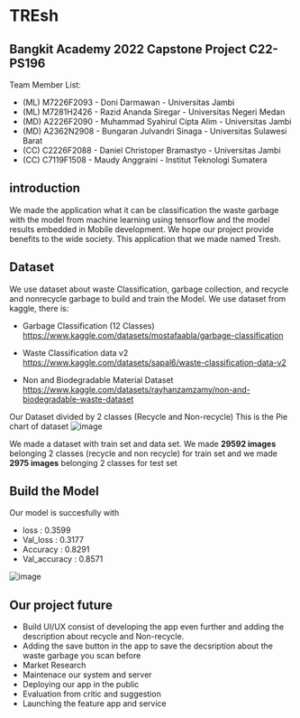 # TREsh
## Bangkit Academy 2022 Capstone Project C22-PS196 ##

Team Member List:
* (ML) M7226F2093 - Doni Darmawan - Universitas Jambi
* (ML) M7281H2426 - Razid Ananda Siregar - Universitas Negeri Medan
* (MD) A2226F2090 - Muhammad Syahirul Cipta Alim - Universitas Jambi
* (MD) A2362N2908 - Bungaran Julvandri Sinaga - Universitas Sulawesi Barat
* (CC) C2226F2088 - Daniel Christoper Bramastyo - Universitas Jambi
* (CC) C7119F1508 - Maudy Anggraini - Institut Teknologi Sumatera


## **introduction**

We made the application what it can be classification the waste garbage with the model from machine learning using tensorflow and the model results  embedded in Mobile development. 
We hope our project provide benefits to the wide society. 
This application that we made named Tresh.

## Dataset

We use dataset about waste Classification, garbage collection, and recycle and nonrecycle garbage to build and train the Model. We use dataset from kaggle, there is:

* Garbage Classification (12 Classes)
https://www.kaggle.com/datasets/mostafaabla/garbage-classification

* Waste Classification data v2
https://www.kaggle.com/datasets/sapal6/waste-classification-data-v2

* Non and Biodegradable Material Dataset
https://www.kaggle.com/datasets/rayhanzamzamy/non-and-biodegradable-waste-dataset 

Our Dataset divided by 2 classes (Recycle and Non-recycle)
This is the Pie chart of dataset 
![image](https://user-images.githubusercontent.com/96327001/173241770-d540a7d8-ce8a-412b-b7cb-1c0c816fe1e0.png)

We made a dataset with train set and data set. We made **29592 images** belonging 2 classes (recycle and non recycle) for train set and we made **2975 images** belonging 2 classes for test set


## Build the Model

Our model is succesfully with 
* loss          : 0.3599
* Val_loss      : 0.3177
* Accuracy      : 0.8291
* Val_accuracy  : 0.8571

![image](https://user-images.githubusercontent.com/96327001/173242236-83b65708-df52-4548-b0e8-412465db8694.png)


## Our project future

* Build UI/UX consist of developing the app even further and adding the description about recycle and Non-recycle.
* Adding the save button in the app to save the decsription about the waste garbage you scan before
* Market Research
* Maintenace our system and server
* Deploying our app in the public
* Evaluation from critic and suggestion
* Launching the feature app and service



